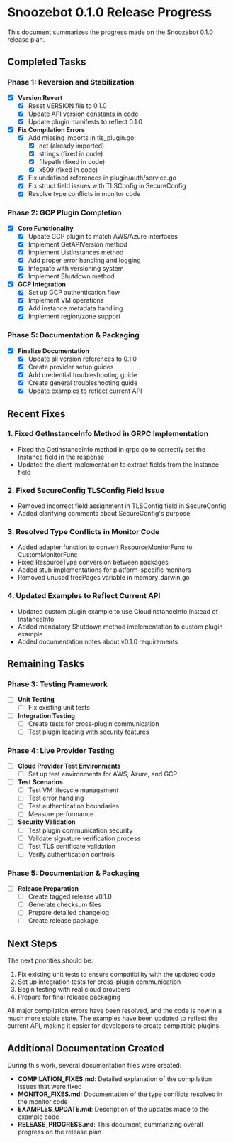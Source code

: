 # Snoozebot 0.1.0 Release Progress

This document summarizes the progress made on the Snoozebot 0.1.0 release plan.

## Completed Tasks

### Phase 1: Reversion and Stabilization
- [x] **Version Revert**
  - [x] Reset VERSION file to 0.1.0
  - [x] Update API version constants in code
  - [x] Update plugin manifests to reflect 0.1.0

- [x] **Fix Compilation Errors**
  - [x] Add missing imports in tls_plugin.go:
    - [x] net (already imported)
    - [x] strings (fixed in code)
    - [x] filepath (fixed in code)
    - [x] x509 (fixed in code)
  - [x] Fix undefined references in plugin/auth/service.go
  - [x] Fix struct field issues with TLSConfig in SecureConfig
  - [x] Resolve type conflicts in monitor code

### Phase 2: GCP Plugin Completion
- [x] **Core Functionality**
  - [x] Update GCP plugin to match AWS/Azure interfaces
  - [x] Implement GetAPIVersion method
  - [x] Implement ListInstances method 
  - [x] Add proper error handling and logging
  - [x] Integrate with versioning system
  - [x] Implement Shutdown method

- [x] **GCP Integration**
  - [x] Set up GCP authentication flow
  - [x] Implement VM operations
  - [x] Add instance metadata handling
  - [x] Implement region/zone support

### Phase 5: Documentation & Packaging
- [x] **Finalize Documentation**
  - [x] Update all version references to 0.1.0
  - [x] Create provider setup guides
  - [x] Add credential troubleshooting guide
  - [x] Create general troubleshooting guide
  - [x] Update examples to reflect current API

## Recent Fixes

### 1. Fixed GetInstanceInfo Method in GRPC Implementation
- Fixed the GetInstanceInfo method in grpc.go to correctly set the Instance field in the response
- Updated the client implementation to extract fields from the Instance field

### 2. Fixed SecureConfig TLSConfig Field Issue
- Removed incorrect field assignment in TLSConfig field in SecureConfig 
- Added clarifying comments about SecureConfig's purpose

### 3. Resolved Type Conflicts in Monitor Code
- Added adapter function to convert ResourceMonitorFunc to CustomMonitorFunc
- Fixed ResourceType conversion between packages
- Added stub implementations for platform-specific monitors
- Removed unused freePages variable in memory_darwin.go

### 4. Updated Examples to Reflect Current API
- Updated custom plugin example to use CloudInstanceInfo instead of InstanceInfo
- Added mandatory Shutdown method implementation to custom plugin example
- Added documentation notes about v0.1.0 requirements

## Remaining Tasks

### Phase 3: Testing Framework
- [ ] **Unit Testing**
  - [ ] Fix existing unit tests

- [ ] **Integration Testing**
  - [ ] Create tests for cross-plugin communication
  - [ ] Test plugin loading with security features

### Phase 4: Live Provider Testing
- [ ] **Cloud Provider Test Environments**
  - [ ] Set up test environments for AWS, Azure, and GCP

- [ ] **Test Scenarios**
  - [ ] Test VM lifecycle management
  - [ ] Test error handling
  - [ ] Test authentication boundaries
  - [ ] Measure performance

- [ ] **Security Validation**
  - [ ] Test plugin communication security
  - [ ] Validate signature verification process
  - [ ] Test TLS certificate validation
  - [ ] Verify authentication controls

### Phase 5: Documentation & Packaging
- [ ] **Release Preparation**
  - [ ] Create tagged release v0.1.0
  - [ ] Generate checksum files
  - [ ] Prepare detailed changelog
  - [ ] Create release package

## Next Steps

The next priorities should be:

1. Fix existing unit tests to ensure compatibility with the updated code
2. Set up integration tests for cross-plugin communication
3. Begin testing with real cloud providers
4. Prepare for final release packaging

All major compilation errors have been resolved, and the code is now in a much more stable state. The examples have been updated to reflect the current API, making it easier for developers to create compatible plugins.

## Additional Documentation Created

During this work, several documentation files were created:

- **COMPILATION_FIXES.md**: Detailed explanation of the compilation issues that were fixed
- **MONITOR_FIXES.md**: Documentation of the type conflicts resolved in the monitor code
- **EXAMPLES_UPDATE.md**: Description of the updates made to the example code
- **RELEASE_PROGRESS.md**: This document, summarizing overall progress on the release plan